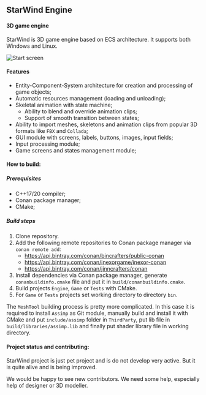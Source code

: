 ## StarWind Engine

#### 3D game engine

StarWind is 3D game engine based on ECS architecture. It supports both Windows and Linux.

![Start screen](https://user-images.githubusercontent.com/29126360/75745987-eb3e6a80-5d29-11ea-90c0-2895e6694149.png)

#### Features
* Entity-Component-System architecture for creation and processing of game objects;
* Automatic resources management (loading and unloading);
* Skeletal animation with state machine;
    * Ability to blend and override animation clips;
    * Support of smooth transition between states;
* Ability to import meshes, skeletons and animation clips from popular 3D formats like `FBX` and `Collada`;
* GUI module with screens, labels, buttons, images, input fields;
* Input processing module;
* Game screens and states management module;

#### How to build:

##### Prerequisites

* C++17/20 compiler;
* Conan package manager;
* CMake;

##### Build steps

1. Clone repository.
2. Add the following remote repositories to Conan package manager via `conan remote add`:
    *  https://api.bintray.com/conan/bincrafters/public-conan
    *  https://api.bintray.com/conan/inexorgame/inexor-conan
    * https://api.bintray.com/conan/jinncrafters/conan
3. Install dependencies via Conan package manager, generate `conanbuildinfo.cmake` file and put it in `build/conanbuildinfo.cmake`.
4. Build projects `Engine`, `Game` or `Tests` with CMake. 
5. For `Game` or `Tests` projects set working directory to directory `bin`.

The `MeshTool` building process is pretty more complicated. In this case it is required to install `Assimp` as Git module, manually build and install it with CMake and put `include/assimp` folder in `ThirdParty`, put lib file in `build/libraries/assimp.lib` and finally put shader library file in working directory.

#### Project status and contributing:

StarWind project is just pet project and is do not develop very active. But it is quite alive and is being improved.

We would be happy to see new contributors. We need some help, especially help of designer or 3D modeller.
